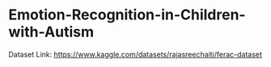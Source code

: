 # Emotion-Recognition-in-Children-with-Autism

Dataset Link: https://www.kaggle.com/datasets/rajasreechaiti/ferac-dataset
